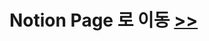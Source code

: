 # Notion Page 로 이동 [>>](https://www.notion.so/cab4300a6b814619a9cebe06041dcbd8?v=b09c7d3eb7f24dbcad809dd241c6242d)
